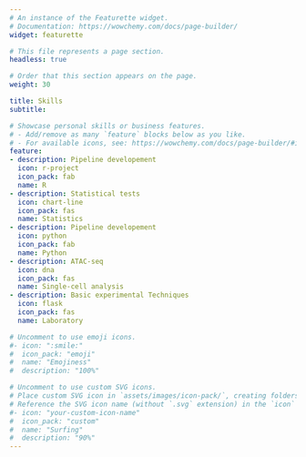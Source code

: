 ```yaml
---
# An instance of the Featurette widget.
# Documentation: https://wowchemy.com/docs/page-builder/
widget: featurette

# This file represents a page section.
headless: true

# Order that this section appears on the page.
weight: 30

title: Skills
subtitle:

# Showcase personal skills or business features.
# - Add/remove as many `feature` blocks below as you like.
# - For available icons, see: https://wowchemy.com/docs/page-builder/#icons
feature:
- description: Pipeline developement
  icon: r-project
  icon_pack: fab
  name: R
- description: Statistical tests
  icon: chart-line
  icon_pack: fas
  name: Statistics
- description: Pipeline developement
  icon: python
  icon_pack: fab
  name: Python
- description: ATAC-seq
  icon: dna
  icon_pack: fas
  name: Single-cell analysis
- description: Basic experimental Techniques
  icon: flask
  icon_pack: fas
  name: Laboratory

# Uncomment to use emoji icons.
#- icon: ":smile:"
#  icon_pack: "emoji"
#  name: "Emojiness"
#  description: "100%"  

# Uncomment to use custom SVG icons.
# Place custom SVG icon in `assets/images/icon-pack/`, creating folders if necessary.
# Reference the SVG icon name (without `.svg` extension) in the `icon` field.
#- icon: "your-custom-icon-name"
#  icon_pack: "custom"
#  name: "Surfing"
#  description: "90%"
---
```

